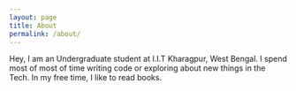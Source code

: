 ```yaml
---
layout: page
title: About
permalink: /about/
---
```


Hey, I am an Undergraduate student at I.I.T Kharagpur, West Bengal. I spend most of most of time writing code or exploring about new things in the Tech. In my free time, I like to read books.



